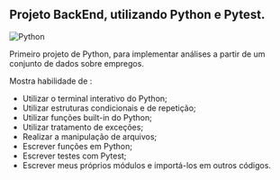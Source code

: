 ## Projeto BackEnd, utilizando Python e Pytest.

<img alt="Python" src="https://img.shields.io/badge/-Python-black?style=flat-square&logo=python">

Primeiro projeto de Python, para implementar análises a partir de um conjunto de dados sobre empregos. 

Mostra habilidade de : 
* Utilizar o terminal interativo do Python;
* Utilizar estruturas condicionais e de repetição;
* Utilizar funções built-in do Python;
* Utilizar tratamento de exceções;
* Realizar a manipulação de arquivos;
* Escrever funções em Python;
* Escrever testes com Pytest;
* Escrever meus próprios módulos e importá-los em outros códigos.
